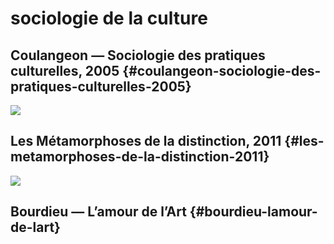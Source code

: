 # sociologie de la culture

## Coulangeon — Sociologie des pratiques culturelles, 2005 {#coulangeon-sociologie-des-pratiques-culturelles-2005}

![](https://blobscdn.gitbook.com/v0/b/gitbook-28427.appspot.com/o/assets%2F-L9qzCbpkEg67RZs4Wot%2F-L9r0MSRyHXpGCeGYa5e%2F-L9r0S377bFejqHSZVLF%2F9782707190604.jpg?generation=1523489040173527&alt=media)

## Les Métamorphoses de la distinction, 2011 {#les-metamorphoses-de-la-distinction-2011}

![](https://blobscdn.gitbook.com/v0/b/gitbook-28427.appspot.com/o/assets%2F-L9qzCbpkEg67RZs4Wot%2F-L9r0MSRyHXpGCeGYa5e%2F-L9r0S3DR1Dp2YckTeE2%2F9782246769712-T.jpg?generation=1523489040747929&alt=media)

## Bourdieu — L’amour de l’Art {#bourdieu-lamour-de-lart}

